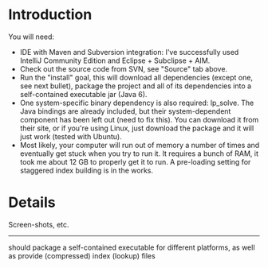 # Introduction #

You will need:
  * IDE with Maven and Subversion integration: I've successfully used IntelliJ Community Edition and Eclipse + Subclipse + AIM.
  * Check out the source code from SVN, see "Source" tab above.
  * Run the "install" goal, this will download all dependencies (except one, see next bullet), package the project and all of its dependencies into a self-contained executable jar (Java 6).
  * One system-specific binary dependency is also required: lp\_solve.  The Java bindings are already included, but their system-dependent component has been left out (need to fix this).  You can download it from their site, or if you're using Linux, just download the package and it will just work (tested with Ubuntu).
  * Most likely, your computer will run out of memory a number of times and eventually get stuck when you try to run it.  It requires a bunch of RAM, it took me about 12 GB to properly get it to run.  A pre-loading setting for staggered index building is in the works.


# Details #

Screen-shots, etc.

---

should package a self-contained executable for different platforms, as well as provide (compressed) index (lookup) files